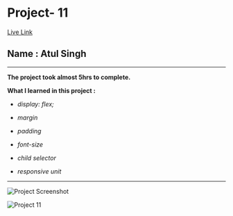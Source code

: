 # Project- 11

[Live Link](https://fsjs2-12th-dec-project-11.netlify.app/)

## Name : Atul Singh

---

**The project took almost 5hrs to complete.**

**What I learned in this project :**

- _display: flex;_

- _margin_

- _padding_

- _font-size_

- _child selector_

- _responsive unit_

---

![Project Screenshot](https://img.shields.io/badge/LiveClass--12thDec-Project--11-blue)

![Project 11](./Real%20Estate%20-%20Desktop.png)

